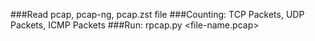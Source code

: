 ###Read pcap, pcap-ng, pcap.zst file 
###Counting: TCP Packets, UDP Packets, ICMP Packets
###Run: rpcap.py <file-name.pcap>
